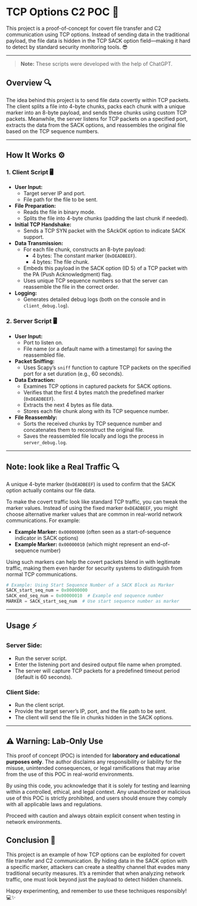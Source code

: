 # TCP Options C2 POC 🚀

This project is a proof-of-concept for covert file transfer and C2 communication using TCP options. Instead of sending data in the traditional payload, the file data is hidden in the TCP SACK option field—making it hard to detect by standard security monitoring tools. 😎

---

> **Note:** These scripts were developed with the help of ChatGPT.

## Overview 🔍

The idea behind this project is to send file data covertly within TCP packets. The client splits a file into 4-byte chunks, packs each chunk with a unique marker into an 8-byte payload, and sends these chunks using custom TCP packets. Meanwhile, the server listens for TCP packets on a specified port, extracts the data from the SACK options, and reassembles the original file based on the TCP sequence numbers.

---

## How It Works ⚙️

### 1. Client Script 🖥️
- **User Input:**  
  - Target server IP and port.  
  - File path for the file to be sent.
- **File Preparation:**  
  - Reads the file in binary mode.  
  - Splits the file into 4-byte chunks (padding the last chunk if needed).
- **Initial TCP Handshake:**  
  - Sends a TCP SYN packet with the SAckOK option to indicate SACK support.
- **Data Transmission:**  
  - For each file chunk, constructs an 8-byte payload:
    - 4 bytes: The constant marker (`0xDEADBEEF`).
    - 4 bytes: The file chunk.
  - Embeds this payload in the SACK option (ID 5) of a TCP packet with the PA (Push Acknowledgment) flag.
  - Uses unique TCP sequence numbers so that the server can reassemble the file in the correct order.
- **Logging:**  
  - Generates detailed debug logs (both on the console and in `client_debug.log`).

### 2. Server Script 🖥️
- **User Input:**  
  - Port to listen on.  
  - File name (or a default name with a timestamp) for saving the reassembled file.
- **Packet Sniffing:**  
  - Uses Scapy’s `sniff` function to capture TCP packets on the specified port for a set duration (e.g., 60 seconds).
- **Data Extraction:**  
  - Examines TCP options in captured packets for SACK options.
  - Verifies that the first 4 bytes match the predefined marker (`0xDEADBEEF`).
  - Extracts the next 4 bytes as file data.
  - Stores each file chunk along with its TCP sequence number.
- **File Reassembly:**  
  - Sorts the received chunks by TCP sequence number and concatenates them to reconstruct the original file.
  - Saves the reassembled file locally and logs the process in `server_debug.log`.

---

## Note: look like a Real Traffic 🔍
A unique 4-byte marker (`0xDEADBEEF`) is used to confirm that the SACK option actually contains our file data.

To make the covert traffic look like standard TCP traffic, you can tweak the marker values. Instead of using the fixed marker `0xDEADBEEF`, you might choose alternative marker values that are common in real-world network communications. For example:
- **Example Marker:** `0x00000000` (often seen as a start-of-sequence indicator in SACK options)
- **Example Marker:** `0x00000010` (which might represent an end-of-sequence number)

Using such markers can help the covert packets blend in with legitimate traffic, making them even harder for security systems to distinguish from normal TCP communications.

```python
# Example: Using Start Sequence Number of a SACK Block as Marker
SACK_start_seq_num = 0x00000000
SACK_end_seq_num = 0x00000010  # Example end sequence number
MARKER = SACK_start_seq_num  # Use start sequence number as marker
```
---

## Usage ⚡

### Server Side:
- Run the server script.
- Enter the listening port and desired output file name when prompted.
- The server will capture TCP packets for a predefined timeout period (default is 60 seconds).

### Client Side:
- Run the client script.
- Provide the target server’s IP, port, and the file path to be sent.
- The client will send the file in chunks hidden in the SACK options.

---

## ⚠️ Warning: Lab-Only Use

This proof of concept (POC) is intended for **laboratory and educational purposes only**. The author disclaims any responsibility or liability for the misuse, unintended consequences, or legal ramifications that may arise from the use of this POC in real-world environments. 

By using this code, you acknowledge that it is solely for testing and learning within a controlled, ethical, and legal context. Any unauthorized or malicious use of this POC is strictly prohibited, and users should ensure they comply with all applicable laws and regulations.

Proceed with caution and always obtain explicit consent when testing in network environments.

## Conclusion 🎉

This project is an example of how TCP options can be exploited for covert file transfer and C2 communication. By hiding data in the SACK option with a specific marker, attackers can create a stealthy channel that evades many traditional security measures. It’s a reminder that when analyzing network traffic, one must look beyond just the payload to detect hidden channels.

Happy experimenting, and remember to use these techniques responsibly! 💻✨
